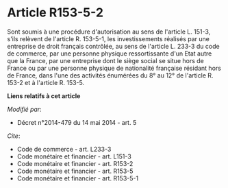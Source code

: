 # Article R153-5-2

Sont soumis à une procédure d'autorisation au sens de l'article L. 151-3, s'ils relèvent de l'article R. 153-5-1, les
investissements réalisés par une entreprise de droit français contrôlée, au sens de l'article L. 233-3 du code de commerce,
par une personne physique ressortissante d'un Etat autre que la France, par une entreprise dont le siège social se situe hors
de France ou par une personne physique de nationalité française résidant hors de France, dans l'une des activités énumérées
du 8° au 12° de l'article R. 153-2 et à l'article R. 153-5.

**Liens relatifs à cet article**

_Modifié par_:

  - Décret n°2014-479 du 14 mai 2014 - art. 5

_Cite_:

  - Code de commerce - art. L233-3
  - Code monétaire et financier - art. L151-3
  - Code monétaire et financier - art. R153-2
  - Code monétaire et financier - art. R153-5
  - Code monétaire et financier - art. R153-5-1
